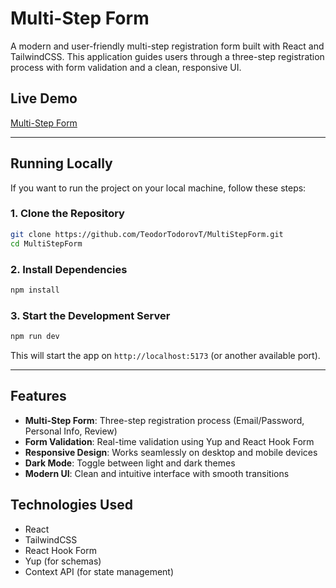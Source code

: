 # **Multi-Step Form**

A modern and user-friendly multi-step registration form built with React and TailwindCSS. This application guides users through a three-step registration process with form validation and a clean, responsive UI.

## **Live Demo**

[Multi-Step Form](https://multi-step-form-val.vercel.app/)

---

## **Running Locally**

If you want to run the project on your local machine, follow these steps:

### **1. Clone the Repository**

```bash
git clone https://github.com/TeodorTodorovT/MultiStepForm.git
cd MultiStepForm
```

### **2. Install Dependencies**

```bash
npm install
```

### **3. Start the Development Server**

```bash
npm run dev
```

This will start the app on `http://localhost:5173` (or another available port).

---

## **Features**

* **Multi-Step Form**: Three-step registration process (Email/Password, Personal Info, Review)
* **Form Validation**: Real-time validation using Yup and React Hook Form
* **Responsive Design**: Works seamlessly on desktop and mobile devices
* **Dark Mode**: Toggle between light and dark themes
* **Modern UI**: Clean and intuitive interface with smooth transitions

## **Technologies Used**

* React
* TailwindCSS
* React Hook Form
* Yup (for schemas)
* Context API (for state management)